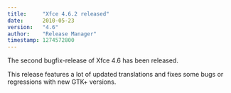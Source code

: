 ```yaml
---
title:     "Xfce 4.6.2 released"
date:      2010-05-23
version:   "4.6"
author:    "Release Manager"
timestamp: 1274572800
---
```


The second bugfix-release of Xfce 4.6 has been released.

This release features a lot of updated translations and fixes some bugs or regressions with new GTK+ versions.
